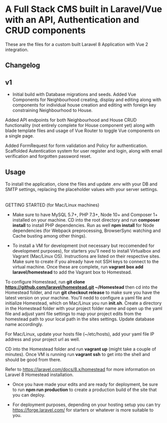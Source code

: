 # A Full Stack CMS built in Laravel/Vue with an API, Authentication and CRUD components

These are the files for a custom built Laravel 8 Application with Vue 2 integration.

## Changelog

## v1
* Initial build with Database migrations and seeds. Added Vue Components for Neighbourhood creating, display and editing along with components for individual house creation and editing with foreign key constraining Neighbourhood to House.

Added API endpoints for both Neighbourhood and House CRUD functionality (not entirely complete for House component yet) along with blade template files and usage of Vue Router to toggle Vue components on a single page.

Added FormRequest for form validation and Policy for authentication. Scaffolded Autentication system for user register and login, along with email verification and forgotten password reset.

## Usage

To install the application, clone the files and update .env with your DB and SMTP settings, replacing the placeholder values with your server settings.

######

GETTING STARTED (for Mac/Linux machines)

* Make sure to have MySQL 5.7+, PHP 7.3+, Node 10+ and Composer 1+ installed on your machine. CD into the root directory and run **composer install** to install PHP dependencies. Run as well **npm install** for Node dependencies (for Webpack preprocessing, BrowserSync watching and Cache busting among other things).

* To install a VM for development (not necessary but reccomended for development purposes), for starters you'll need to install Virtualbox and Vagrant (Mac/Linux OS). Instructions are listed on their respective sites. Make sure to create if you already have not SSH keys to connect to the virtual machine. Once these are complete, run **vagrant box add laravel/homestead** to add the Vagrant box to Homestead.

To configure Homestead, run **git clone https://github.com/laravel/homestead.git ~/Homestead** then cd into the Homestead folder, and run **git checkout release** to make sure you have the latest version on your machine. You'll nedd to configure a yaml file and initialize Homestead, which on Mac/Linux you run **init.sh**. Create a directory in the Homestead folder with your project folder name and open up the yaml file and adjust yaml file settings to map your project edits from the homestead path to your local path in the sites settings. Update database name accordingly.

For Mac/Linux, update your hosts file (~/etc/hosts), add your yaml file IP address and your project url as well.

CD into the Homestead folder and run **vagrant up** (might take a couple of minutes). Once VM is running run **vagrant ssh** to get into the shell and should be good from there.

Refer to https://laravel.com/docs/8.x/homestead for more information on Laravel 8 Homestead installation.

* Once you have made your edits and are ready for deployment, be sure to run **npm run production** to create a production build of the site that you can deploy.

* For deployment purposes, depending on your hosting setup you can try https://forge.laravel.com/ for starters or whatever is more suitable to you.